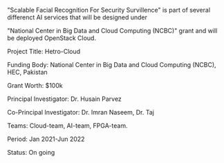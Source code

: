 "Scalable Facial Recognition For Security Survillence" is part of several differenct AI services that will be designed under

"National Center in Big Data and Cloud Computing (NCBC)" grant and will be deployed OpenStack Cloud.

Project Title: Hetro-Cloud

Funding Body: National Center in Big Data and Cloud Computing (NCBC), HEC, Pakistan

Grant Worth: $100k

Principal Investigator: Dr. Husain Parvez

Co-Principal Investigator: Dr. Imran Naseem, Dr. Taj

Teams: Cloud-team, AI-team, FPGA-team.

Period: Jan 2021-Jun 2022

Status: On going
